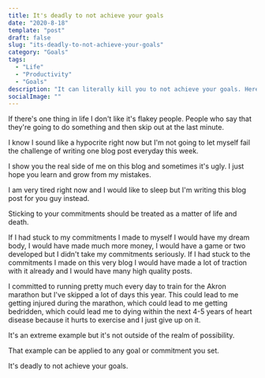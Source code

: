 ```yaml
---
title: It's deadly to not achieve your goals
date: "2020-8-18"
template: "post"
draft: false
slug: "its-deadly-to-not-achieve-your-goals"
category: "Goals"
tags:
  - "Life"
  - "Productivity"
  - "Goals"
description: "It can literally kill you to not achieve your goals. Here's why."
socialImage: ""
---
```


If there's one thing in life I don't like it's flakey people. People who say that they're going to do something and then skip out at the last minute. 

I know I sound like a hypocrite right now but I'm not going to let myself fail the challenge of writing one blog post everyday this week. 

I show you the real side of me on this blog and sometimes it's ugly. I just hope you learn and grow from my mistakes. 

I am very tired right now and I would like to sleep but I'm writing this blog post for you guy instead. 

Sticking to your commitments should be treated as a matter of life and death.

If I had stuck to my commitments I made to myself I would have my dream body, I would have made much more money, I would have a game or two developed but I didn't take my commitments seriously. If I had stuck to the commitments I made on this very blog I would have made a lot of traction with it already and I would have many high quality posts.

I committed to running pretty much every day to train for the Akron marathon but I've skipped a lot of days this year. This could lead to me getting injured during the marathon, which could lead to me getting bedridden, which could lead me to dying within the next 4-5 years of heart disease because it hurts to exercise and I just give up on it.

It's an extreme example but it's not outside of the realm of possibility.

That example can be applied to any goal or commitment you set. 

It's deadly to not achieve your goals.